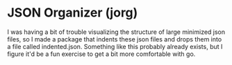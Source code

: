 # JSON Organizer (jorg)

I was having a bit of trouble visualizing the structure of large minimized json files, so I made a package that indents these json files and drops them into a file called indented.json. Something like this probably already exists, but I figure it'd be a fun exercise to get a bit more comfortable with go. 